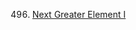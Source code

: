 496. [Next Greater Element I](https://github.com/jmhong20/leetcode/blob/main/EASY/nextGreaterElement.md)
